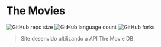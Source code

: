 # The Movies

![GitHub repo size](https://img.shields.io/github/repo-size/LucasRossatto/ApiTheMovie?style=for-the-badge)
![GitHub language count](https://img.shields.io/github/languages/count/LucasRossatto/ApiTheMovie?style=for-the-badge)
![GitHub forks](https://img.shields.io/github/forks/LucasRossatto/ApiTheMovie?style=for-the-badge)


> Site desenvido ultilizando a API The Movie DB.
